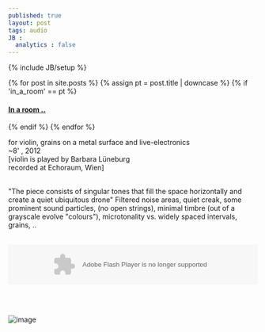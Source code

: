 ```yaml
---
published: true
layout: post
tags: audio
JB :
  analytics : false
---
```


{% include JB/setup %}


{% for post in site.posts %}
	{% assign pt = post.title | downcase %}
	{% if 'in_a_room' == pt %}
<h4><a href="{{ BASE_PATH }}{{ post.url }}">In a room ..</a></h4>
	{% endif %}
{% endfor %}

<p>
for violin, grains on a metal surface and live-electronics<br />
~8' , 2012<br />
[violin is played by Barbara Lüneburg<br />
recorded at Echoraum, Wien]<br /><br />

"The piece consists of singular tones that fill the space horizontally and create a quiet ubiquitous drone"
Filtered noise areas, quiet creak, some prominent sound particles, (no open strings), minimal timbre (out of a grayscale evolve "colours"), microtonality vs. widely spaced intervals, grains, ..<br /><br />
</p>


<div>
	<object height="81" width="100%"> <param name="movie" value="https://player.soundcloud.com/player.swf?url=https%3A//api.soundcloud.com/tracks/124203709&amp;show_comments=true&amp;
	auto_play=false&amp;color=ff7700"></param> <param name="allowscriptaccess" value="always"></param> <embed allowscriptaccess="always" height="81" src="https://player.soundcloud.com/player.swf?url=https%3A//api.soundcloud.com/tracks/124203709&amp;show_comments=true&amp;auto_play=false&amp;color=ff7700" type="application/x-shockwave-flash" width="100%"></embed> </object>    
</div>


<p><br /><br /></p>
<img src="{{ site.url }}/images/echoraum2.jpg" alt="image">











